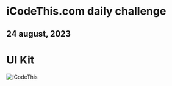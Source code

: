 # iCodeThis.com daily challenge
## 24 august, 2023
# UI Kit
![iCodeThis](https://shismqklzntzxworibfn.supabase.co/storage/v1/object/public/previews/db68657f-a690-402c-9ffb-edb7f308c290.png)
